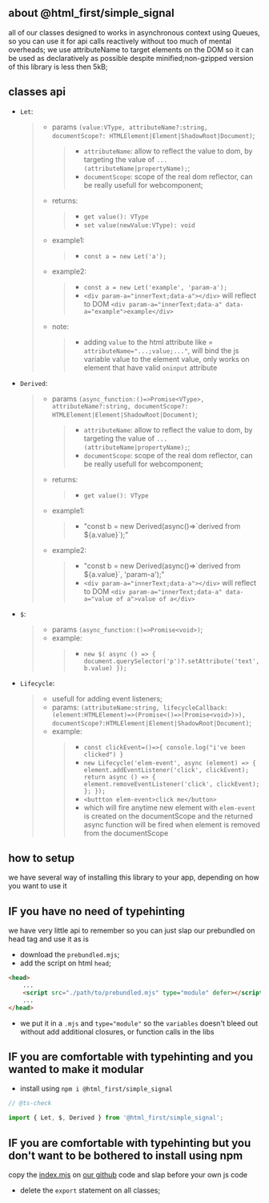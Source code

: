 ﻿## about @html_first/simple_signal

all of our classes designed to works in asynchronous context using Queues, so you can use it for api
calls reactively without too much of mental overheads; we use attributeName to target elements on
the DOM so it can be used as declaratively as possible despite minified;non-gzipped version of this
library is less then 5kB;

## classes api

-   `Let`:
    > -   params
    >     `(value:VType, attributeName?:string, documentScope?: HTMLElement|Element|ShadowRoot|Document)`;
    >     > -   `attributeName`: allow to reflect the value to dom, by targeting the value of
    >     >     `...(attributeName|propertyName);`;
    >     > -   `documentScope`: scope of the real dom reflector, can be really usefull for
    >     >     webcomponent;
    > -   returns:
    >     > -   `get value(): VType`
    >     > -   `set value(newValue:VType): void`
    > -   example1:
    >     > -   `const a = new Let('a');`
    > -   example2:
    >     > -   `const a = new Let('example', 'param-a');`
    >     > -   `<div param-a="innerText;data-a"></div>` will reflect to DOM
    >     >     `<div param-a="innerText;data-a" data-a="example">example</div>`
    > -   note:
    >     > -   adding `value` to the html attribute like = `attributeName="...;value;..."`, will
    >     >     bind the js variable value to the element value, only works on element that have
    >     >     valid `oninput` attribute
-   `Derived`:
    > -   params
    >     `(async_function:()=>Promise<VType>, attributeName?:string, documentScope?: HTMLElement|Element|ShadowRoot|Document)`;
    >     > -   `attributeName`: allow to reflect the value to dom, by targeting the value of
    >     >     `...(attributeName|propertyName);`;
    >     > -   `documentScope`: scope of the real dom reflector, can be really usefull for
    >     >     webcomponent;
    > -   returns:
    >     > -   `get value(): VType`
    > -   example1:
    >     > -   "const b = new Derived(async()=>\`derived from ${a.value}\`);"
    > -   example2:
    >     > -   "const b = new Derived(async()=>\`derived from ${a.value}\`, 'param-a');"
    >     > -   `<div param-a="innerText;data-a"></div>` will reflect to DOM
    >     >     `<div param-a="innerText;data-a" data-a="value of a">value of a</div>`
-   `$`:
    > -   params `(async_function:()=>Promise<void>)`;
    > -   example:
    >     > -   `new $( async () => { document.querySelector('p')?.setAttribute('text', b.value) });`
-   `Lifecycle`:
    > -   usefull for adding event listeners;
    > -   params:
    >     `(attributeName:string, lifecycleCallback:(element:HTMLElement)=>(Promise<()=>(Promise<void>)>), documentScope?:HTMLElement|Element|ShadowRoot|Document)`;
    > -   example:
    >     > -   `const clickEvent=()=>{ console.log("i've been clicked") }`
    >     > -   `new Lifecycle('elem-event', async (element) => { element.addEventListener('click', clickEvent); return async () => { element.removeEventListener('click', clickEvent); }; });`
    >     > -   `<buttton elem-event>click me</button>`
    >     > -   which will fire anytime new element with `elem-event` is created on the
    >     >     documentScope and the returned async function will be fired when element is removed
    >     >     from the documentScope

## how to setup

we have several way of installing this library to your app, depending on how you want to use it

## IF you have no need of typehinting

we have very little api to remember so you can just slap our prebundled on head tag and use it as is

-   download the `prebundled.mjs`;
-   add the script on html `head`;

```html
<head>
	...
	<script src="./path/to/prebundled.mjs" type="module" defer></script>
	...
</head>
```

-   we put it in a `.mjs` and `type="module"` so the `variables` doesn't bleed out without add
    additional closures, or function calls in the libs

## IF you are comfortable with typehinting and you wanted to make it modular

-   install using `npm i @html_first/simple_signal`

```js
// @ts-check

import { Let, $, Derived } from '@html_first/simple_signal';
```

## IF you are comfortable with typehinting but you don't want to be bothered to install using npm

copy the [index.mjs](https://github.com/hakimjazuli/simple_signal/blob/main/index.mjs) on
[our github](https://github.com/hakimjazuli/simple_signal/) code and slap before your own js code

-   delete the `export` statement on all classes;
